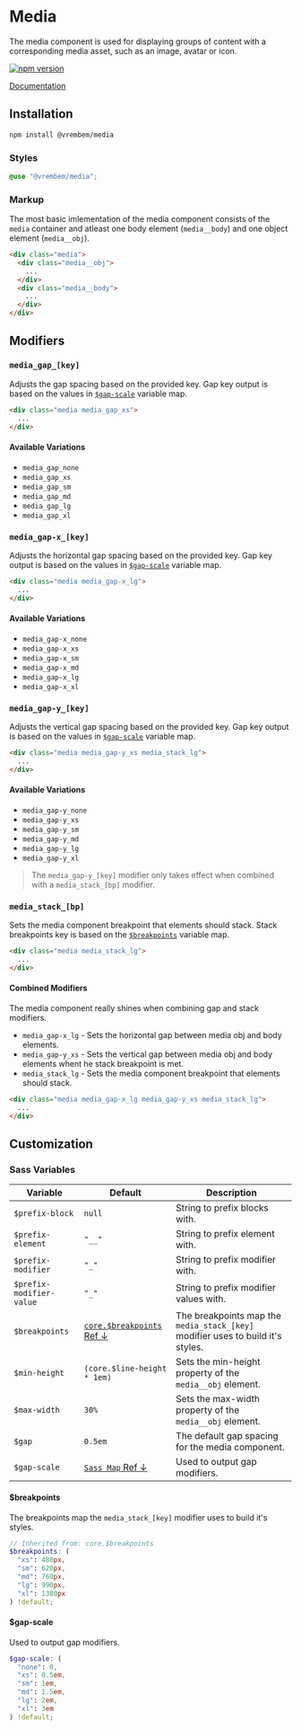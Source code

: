 # Media

The media component is used for displaying groups of content with a corresponding media asset, such as an image, avatar or icon.

[![npm version](https://img.shields.io/npm/v/%40vrembem%2Fmedia.svg)](https://www.npmjs.com/package/%40vrembem%2Fmedia)

[Documentation](https://vrembem.com/packages/media)

## Installation

```sh
npm install @vrembem/media
```

### Styles

```scss
@use "@vrembem/media";
```

### Markup

The most basic imlementation of the media component consists of the `media` container and atleast one body element (`media__body`) and one object element (`media__obj`).

```html
<div class="media">
  <div class="media__obj">
    ...
  </div>
  <div class="media__body">
    ...
  </div>
</div>
```

## Modifiers

### `media_gap_[key]`

Adjusts the gap spacing based on the provided key. Gap key output is based on the values in [`$gap-scale`](#gap-scale) variable map.

```html
<div class="media media_gap_xs">
  ...
</div>
```

#### Available Variations

- `media_gap_none`
- `media_gap_xs`
- `media_gap_sm`
- `media_gap_md`
- `media_gap_lg`
- `media_gap_xl`

### `media_gap-x_[key]`

Adjusts the horizontal gap spacing based on the provided key. Gap key output is based on the values in [`$gap-scale`](#gap-scale) variable map.

```html
<div class="media media_gap-x_lg">
  ...
</div>
```

#### Available Variations

- `media_gap-x_none`
- `media_gap-x_xs`
- `media_gap-x_sm`
- `media_gap-x_md`
- `media_gap-x_lg`
- `media_gap-x_xl`

### `media_gap-y_[key]`

Adjusts the vertical gap spacing based on the provided key. Gap key output is based on the values in [`$gap-scale`](#gap-scale) variable map.

```html
<div class="media media_gap-y_xs media_stack_lg">
  ...
</div>
```

#### Available Variations

- `media_gap-y_none`
- `media_gap-y_xs`
- `media_gap-y_sm`
- `media_gap-y_md`
- `media_gap-y_lg`
- `media_gap-y_xl`

> The `media_gap-y_[key]` modifier only takes effect when combined with a `media_stack_[bp]` modifier.

### `media_stack_[bp]`

Sets the media component breakpoint that elements should stack. Stack breakpoints key is based on the [`$breakpoints`](#breakpoints) variable map.

```html
<div class="media media_stack_lg">
  ...
</div>
```

#### Combined Modifiers

The media component really shines when combining gap and stack modifiers.

- `media_gap-x_lg` - Sets the horizontal gap between media obj and body elements.
- `media_gap-y_xs` - Sets the vertical gap between media obj and body elements whent he stack breakpoint is met.
- `media_stack_lg` - Sets the media component breakpoint that elements should stack.

```html
<div class="media media_gap-x_lg media_gap-y_xs media_stack_lg">
  ...
</div>
```

## Customization

### Sass Variables

| Variable                 | Default                                        | Description                                                                     |
| ------------------------ | ---------------------------------------------- | ------------------------------------------------------------------------------- |
| `$prefix-block`          | `null`                                         | String to prefix blocks with.                                                   |
| `$prefix-element`        | `"__"`                                         | String to prefix element with.                                                  |
| `$prefix-modifier`       | `"_"`                                          | String to prefix modifier with.                                                 |
| `$prefix-modifier-value` | `"_"`                                          | String to prefix modifier values with.                                          |
| `$breakpoints`           | [`core.$breakpoints` Ref &darr;](#breakpoints) | The breakpoints map the `media_stack_[key]` modifier uses to build it's styles. |
| `$min-height`            | `(core.$line-height * 1em)`                    | Sets the min-height property of the `media__obj` element.                       |
| `$max-width`             | `30%`                                          | Sets the max-width property of the `media__obj` element.                        |
| `$gap`                   | `0.5em`                                        | The default gap spacing for the media component.                                |
| `$gap-scale`             | [`Sass Map` Ref &darr;](#gap-scale)            | Used to output gap modifiers.                                                   |

#### $breakpoints

The breakpoints map the <code class="code">media_stack_[key]</code> modifier uses to build it's styles.

```scss
// Inherited from: core.$breakpoints
$breakpoints: (
  "xs": 480px,
  "sm": 620px,
  "md": 760px,
  "lg": 990px,
  "xl": 1380px
) !default;
```

#### $gap-scale

Used to output gap modifiers.

```scss
$gap-scale: (
  "none": 0,
  "xs": 0.5em,
  "sm": 1em,
  "md": 1.5em,
  "lg": 2em,
  "xl": 3em
) !default;
```

